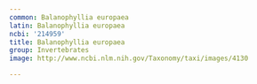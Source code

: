 ```yaml
---
common: Balanophyllia europaea
latin: Balanophyllia europaea
ncbi: '214959'
title: Balanophyllia europaea
group: Invertebrates
image: http://www.ncbi.nlm.nih.gov/Taxonomy/taxi/images/4130

---
```


